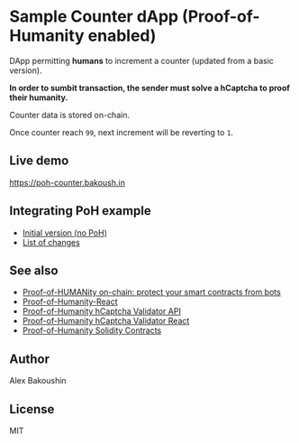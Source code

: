 # Sample Counter dApp (Proof-of-Humanity enabled)

DApp permitting **humans** to increment a counter (updated from a basic version).

**In order to sumbit transaction, the sender must solve a hCaptcha to proof their humanity.**

Counter data is stored on-chain.

Once counter reach `99`, next increment will be reverting to `1`.

## Live demo

https://poh-counter.bakoush.in

## Integrating PoH example

- [Initial version (no PoH)](https://github.com/bakoushin/poh-counter-example/tree/basic-counter)
- [List of changes](https://github.com/bakoushin/poh-counter-example/commit/b96d77e2cd802187a9008393ab1bc46749bb2bbe)

## See also

- [Proof-of-HUMANity on-chain: protect your smart contracts from bots](https://www.humanprotocol.org/blog/proof-of-humanity-on-chain-protect-your-smart-contracts-from-bots)
- [Proof-of-Humanity-React](https://npmjs.com/package/poh-react)
- [Proof-of-Humanity hCaptcha Validator API](https://github.com/bakoushin/poh-validator-hcaptcha-api)
- [Proof-of-Humanity hCaptcha Validator React](https://npmjs.com/package/poh-validator-hcaptcha-react)
- [Proof-of-Humanity Solidity Contracts](https://github.com/bakoushin/poh-contracts)

## Author

Alex Bakoushin

## License

MIT

